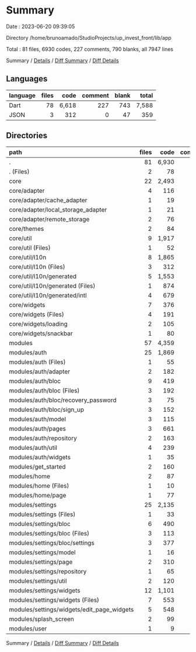 # Summary

Date : 2023-06-20 09:39:05

Directory /home/brunoamado/StudioProjects/up_invest_front/lib/app

Total : 81 files,  6930 codes, 227 comments, 790 blanks, all 7947 lines

Summary / [Details](details.md) / [Diff Summary](diff.md) / [Diff Details](diff-details.md)

## Languages
| language | files | code | comment | blank | total |
| :--- | ---: | ---: | ---: | ---: | ---: |
| Dart | 78 | 6,618 | 227 | 743 | 7,588 |
| JSON | 3 | 312 | 0 | 47 | 359 |

## Directories
| path | files | code | comment | blank | total |
| :--- | ---: | ---: | ---: | ---: | ---: |
| . | 81 | 6,930 | 227 | 790 | 7,947 |
| . (Files) | 2 | 78 | 0 | 11 | 89 |
| core | 22 | 2,493 | 160 | 278 | 2,931 |
| core/adapter | 4 | 116 | 8 | 33 | 157 |
| core/adapter/cache_adapter | 1 | 19 | 0 | 7 | 26 |
| core/adapter/local_storage_adapter | 1 | 21 | 0 | 5 | 26 |
| core/adapter/remote_storage | 2 | 76 | 8 | 21 | 105 |
| core/themes | 2 | 84 | 0 | 6 | 90 |
| core/util | 9 | 1,917 | 152 | 204 | 2,273 |
| core/util (Files) | 1 | 52 | 2 | 9 | 63 |
| core/util/l10n | 8 | 1,865 | 150 | 195 | 2,210 |
| core/util/l10n (Files) | 3 | 312 | 0 | 47 | 359 |
| core/util/l10n/generated | 5 | 1,553 | 150 | 148 | 1,851 |
| core/util/l10n/generated (Files) | 1 | 874 | 110 | 117 | 1,101 |
| core/util/l10n/generated/intl | 4 | 679 | 40 | 31 | 750 |
| core/widgets | 7 | 376 | 0 | 35 | 411 |
| core/widgets (Files) | 4 | 191 | 0 | 16 | 207 |
| core/widgets/loading | 2 | 105 | 0 | 15 | 120 |
| core/widgets/snackbar | 1 | 80 | 0 | 4 | 84 |
| modules | 57 | 4,359 | 67 | 501 | 4,927 |
| modules/auth | 25 | 1,869 | 48 | 255 | 2,172 |
| modules/auth (Files) | 1 | 55 | 0 | 3 | 58 |
| modules/auth/adapter | 2 | 182 | 15 | 31 | 228 |
| modules/auth/bloc | 9 | 419 | 4 | 78 | 501 |
| modules/auth/bloc (Files) | 3 | 192 | 1 | 31 | 224 |
| modules/auth/bloc/recovery_password | 3 | 75 | 2 | 15 | 92 |
| modules/auth/bloc/sign_up | 3 | 152 | 1 | 32 | 185 |
| modules/auth/model | 3 | 115 | 0 | 18 | 133 |
| modules/auth/pages | 3 | 661 | 0 | 41 | 702 |
| modules/auth/repository | 2 | 163 | 0 | 41 | 204 |
| modules/auth/util | 4 | 239 | 29 | 40 | 308 |
| modules/auth/widgets | 1 | 35 | 0 | 3 | 38 |
| modules/get_started | 2 | 160 | 0 | 13 | 173 |
| modules/home | 2 | 87 | 0 | 10 | 97 |
| modules/home (Files) | 1 | 10 | 0 | 3 | 13 |
| modules/home/page | 1 | 77 | 0 | 7 | 84 |
| modules/settings | 25 | 2,135 | 19 | 211 | 2,365 |
| modules/settings (Files) | 1 | 33 | 0 | 5 | 38 |
| modules/settings/bloc | 6 | 490 | 3 | 70 | 563 |
| modules/settings/bloc (Files) | 3 | 113 | 2 | 22 | 137 |
| modules/settings/bloc/settings | 3 | 377 | 1 | 48 | 426 |
| modules/settings/model | 1 | 16 | 1 | 7 | 24 |
| modules/settings/page | 2 | 310 | 0 | 18 | 328 |
| modules/settings/repository | 1 | 65 | 0 | 9 | 74 |
| modules/settings/util | 2 | 120 | 14 | 23 | 157 |
| modules/settings/widgets | 12 | 1,101 | 1 | 79 | 1,181 |
| modules/settings/widgets (Files) | 7 | 553 | 1 | 49 | 603 |
| modules/settings/widgets/edit_page_widgets | 5 | 548 | 0 | 30 | 578 |
| modules/splash_screen | 2 | 99 | 0 | 9 | 108 |
| modules/user | 1 | 9 | 0 | 3 | 12 |

Summary / [Details](details.md) / [Diff Summary](diff.md) / [Diff Details](diff-details.md)